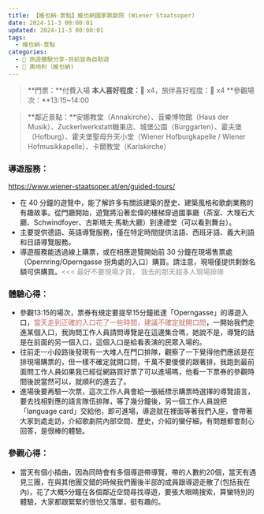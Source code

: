 ```yaml
---
title: 【維也納-景點】維也納國家歌劇院 (Wiener Staatsoper) 
date: 2024-11-3 00:00:01
updated: 2024-11-3 00:00:01
tags: 
  - 維也納-景點
categories: 
  - 🌴 旅遊體驗分享-目前皆為自助遊
  - 🥥 奧地利（維也納) 
---
```

>**門票：**付費入場
>**本人喜好程度：**🌝 x4，旅伴喜好程度：🌝 x4
>**參觀場次：**13:15~14:00 
<!-- more -->
>**鄰近景點：**安娜教堂（Annakirche）、音樂博物館（Haus der Musik）、Zuckerlwerkstatt糖果店、城堡公園（Burggarten）、霍夫堡（Hofburg）、霍夫堡聖母升天小堂（Wiener Hofburgkapelle / Wiener Hofmusikkapelle）、卡爾教堂（Karlskirche）

### 導遊服務：
https://www.wiener-staatsoper.at/en/guided-tours/
+ 在 40 分鐘的遊覽中，能了解許多有關該建築的歷史、建築風格和歌劇業務的有趣故事。從門廳開始，遊覽將沿著宏偉的樓梯穿過國事廳（茶室、大理石大廳、Schwindfoyer、古斯塔夫·馬勒大廳）到達禮堂（可以看到舞台）。
+ 主要提供德語、英語導覽服務，僅在特定時間提供法語、西班牙語、義大利語和日語導覽服務。
+ 導遊服務能透過線上購票，或在相應遊覽開始前 30 分鐘在現場售票處（Opernring/Operngasse 拐角處的入口）購買。請注意，現場僅提供剩餘名額可供購買。<font color=#909497><<< 最好不要現場才買， 我去的那天超多人現場排隊</font>

### 體驗心得：
+ 參觀13:15的場次，票券有規定要提早15分鐘抵達「Operngasse」的導遊入口，<font color=#c36d67>當天走到正確的入口花了一些時間，建議不確定就開口問</font>，一開始我們走進某個入口，我詢問工作人員請問導覽是在這邊集合嗎，她說不是，導覽的話是在前面的另一個入口，這個入口是給看表演的民眾入場的。
+ 往前走一小段路後發現有一大堆人在門口排隊，觀察了一下覺得他們應該是在排現場購票的，但一樣不確定就開口問，千萬不要傻傻的跟著排，我跑到最前面問工作人員如果我已經從網路買好票了可以進場嗎，他看一下票券的參觀時間後說當然可以，就順利的進去了。
+ 進場後要再驗一次票，這次工作人員會給一張紙標示購票時選擇的導覽語言，要去找相對應的語言隊伍排隊，等了幾分鐘後，另一個工作人員說把「language card」交給他，即可進場，導遊就在裡面等著我們入座，會帶著大家到處走訪，介紹歌劇院內部空間、歷史，介紹的蠻仔細，有問題都會耐心回答，是很棒的體驗。

### 參觀心得：
+ 當天有個小插曲，因為同時會有多個導遊帶導覽，帶的人數約20個，當天有遇見三團，在與其他團交錯的時候我們團後半部的成員跟導遊走散了(包括我在內)，花了大概5分鐘在各個鄰近空間尋找導遊，要張大眼睛搜索，算蠻特別的體驗，大家都跟緊緊的很怕又落單，挺有趣的。
 